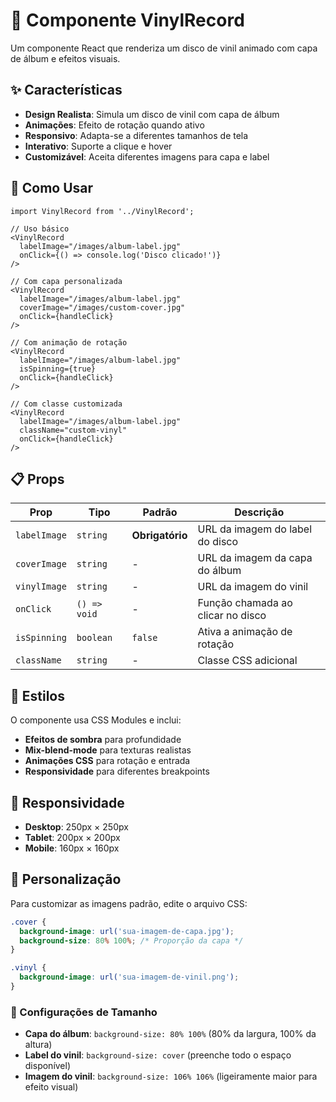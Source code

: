 # 🎵 Componente VinylRecord

Um componente React que renderiza um disco de vinil animado com capa de álbum e efeitos visuais.

## ✨ Características

- **Design Realista**: Simula um disco de vinil com capa de álbum
- **Animações**: Efeito de rotação quando ativo
- **Responsivo**: Adapta-se a diferentes tamanhos de tela
- **Interativo**: Suporte a clique e hover
- **Customizável**: Aceita diferentes imagens para capa e label

## 🚀 Como Usar

```tsx
import VinylRecord from '../VinylRecord';

// Uso básico
<VinylRecord
  labelImage="/images/album-label.jpg"
  onClick={() => console.log('Disco clicado!')}
/>

// Com capa personalizada
<VinylRecord
  labelImage="/images/album-label.jpg"
  coverImage="/images/custom-cover.jpg"
  onClick={handleClick}
/>

// Com animação de rotação
<VinylRecord
  labelImage="/images/album-label.jpg"
  isSpinning={true}
  onClick={handleClick}
/>

// Com classe customizada
<VinylRecord
  labelImage="/images/album-label.jpg"
  className="custom-vinyl"
  onClick={handleClick}
/>
```

## 📋 Props

| Prop | Tipo | Padrão | Descrição |
|------|------|--------|-----------|
| `labelImage` | `string` | **Obrigatório** | URL da imagem do label do disco |
| `coverImage` | `string` | - | URL da imagem da capa do álbum |
| `vinylImage` | `string` | - | URL da imagem do vinil |
| `onClick` | `() => void` | - | Função chamada ao clicar no disco |
| `isSpinning` | `boolean` | `false` | Ativa a animação de rotação |
| `className` | `string` | - | Classe CSS adicional |

## 🎨 Estilos

O componente usa CSS Modules e inclui:

- **Efeitos de sombra** para profundidade
- **Mix-blend-mode** para texturas realistas
- **Animações CSS** para rotação e entrada
- **Responsividade** para diferentes breakpoints

## 📱 Responsividade

- **Desktop**: 250px × 250px
- **Tablet**: 200px × 200px  
- **Mobile**: 160px × 160px

## 🔧 Personalização

Para customizar as imagens padrão, edite o arquivo CSS:

```css
.cover {
  background-image: url('sua-imagem-de-capa.jpg');
  background-size: 80% 100%; /* Proporção da capa */
}

.vinyl {
  background-image: url('sua-imagem-de-vinil.png');
}
```

### 📐 Configurações de Tamanho

- **Capa do álbum**: `background-size: 80% 100%` (80% da largura, 100% da altura)
- **Label do vinil**: `background-size: cover` (preenche todo o espaço disponível)
- **Imagem do vinil**: `background-size: 106% 106%` (ligeiramente maior para efeito visual)
